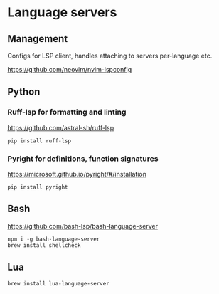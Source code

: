 # Language servers
## Management
Configs for LSP client, handles attaching to servers per-language etc.

https://github.com/neovim/nvim-lspconfig

## Python
### Ruff-lsp for formatting and linting
https://github.com/astral-sh/ruff-lsp

```
pip install ruff-lsp
```

### Pyright for definitions, function signatures
https://microsoft.github.io/pyright/#/installation

```
pip install pyright
```

## Bash
https://github.com/bash-lsp/bash-language-server

```
npm i -g bash-language-server
brew install shellcheck
```

## Lua
```
brew install lua-language-server
```
